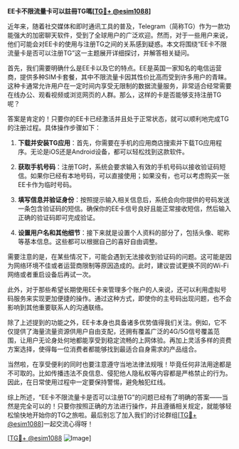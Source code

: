 **EE卡不限流量卡可以註冊TG嗎[[TG💪+ @esim1088](https://t.me/s/esim1088)]**

近年来，随着社交媒体和即时通讯工具的普及，Telegram（简称TG）作为一款功能强大的加密聊天软件，受到了全球用户的广泛欢迎。然而，对于一些用户来说，他们可能会对EE卡的使用与注册TG之间的关系感到疑惑。本文将围绕“EE卡不限流量卡是否可以注册TG”这一主题展开详细探讨，并解答相关疑问。

首先，我们需要明确什么是EE卡以及它的特点。EE是英国一家知名的电信运营商，提供多种SIM卡套餐，其中不限流量卡因其性价比高而受到许多用户的青睐。这种卡通常允许用户在一定时间内享受无限制的数据流量服务，非常适合经常需要在线办公、观看视频或浏览网页的人群。那么，这样的卡是否能够支持注册TG呢？

答案是肯定的！只要你的EE卡已经激活并且处于正常状态，就可以顺利地完成TG的注册过程。具体操作步骤如下：

1. **下载并安装TG应用**：首先，你需要在手机的应用商店搜索并下载TG应用程序。无论是iOS还是Android设备，都可以轻松找到这款软件。

2. **获取手机号码**：注册TG时，系统会要求输入有效的手机号码以接收验证码短信。如果你已经有本地号码，可以直接使用；如果没有，也可以考虑购买一张EE卡作为临时号码。

3. **填写信息并验证身份**：按照提示输入相关信息后，系统会向你提供的号码发送一条包含验证码的短信。确保你的EE卡信号良好且能正常接收短信，然后输入正确的验证码即可完成验证。

4. **设置用户名和其他细节**：接下来就是设置个人资料的部分了，包括头像、昵称等基本信息。这些都可以根据自己的喜好自由调整。

需要注意的是，在某些情况下，可能会遇到无法接收到验证码的问题。这可能是因为网络环境不佳或者运营商限制等原因造成的。此时，建议尝试更换不同的Wi-Fi网络或者重启设备后再试一次。

此外，对于那些希望长期使用EE卡来管理多个账户的人来说，还可以利用虚拟号码服务来实现更加便捷的操作。通过这种方式，即使你的主号码出现问题，也不会影响到其他重要联系人的沟通联络。

除了上述提到的功能之外，EE卡本身也具备诸多优势值得我们关注。例如，它不仅提供了海量流量资源供用户自由支配，还拥有覆盖广泛的4G/5G信号覆盖范围，让用户无论身处何地都能享受到稳定流畅的上网体验。再加上灵活多样的资费方案选择，使得每一位消费者都能够找到最适合自身需求的产品组合。

当然啦，在享受便利的同时也要注意遵守当地法律法规哦！毕竟任何非法用途都是不可取的。比如传播违法不良信息、侵犯他人隐私权等内容都是严格禁止的行为。因此，在日常使用过程中一定要保持警惕，避免触犯红线。

综上所述，“EE卡不限流量卡是否可以注册TG”的问题已经有了明确的答案——当然是完全可以的！只要你按照正确的方法进行操作，并且遵循相关规定，就能够轻松愉快地开始你的TG之旅啦。最后别忘了加入我们的讨论群组[[TG💪+ @esim1088](https://t.me/s/esim1088)]一起交流心得呀！

[[TG💪+ @esim1088](https://t.me/s/esim1088) ![Image](https://i.postimg.cc/4NQfJmqS/Snipaste-2025-05-13-00-14-12.png)]